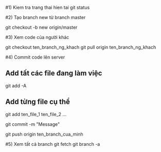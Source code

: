 #1) Kiem tra trang thai hien tai
 git status

#2) Tạo branch new từ branch master

git checkout -b new origin/master

#3) Xem code của người khác

git checkout ten_branch_ng_khach
git pull origin ten_branch_ng_khach

#4) Commit code lên server

## Add tất các file đang làm việc
git add -A

## Add từng file cụ thể
git add ten_file_1 ten_file_2 ...

git commit -m "Message"

git push origin ten_branch_cua_minh

#5) Xem tất cả branch
git fetch
git branch -a